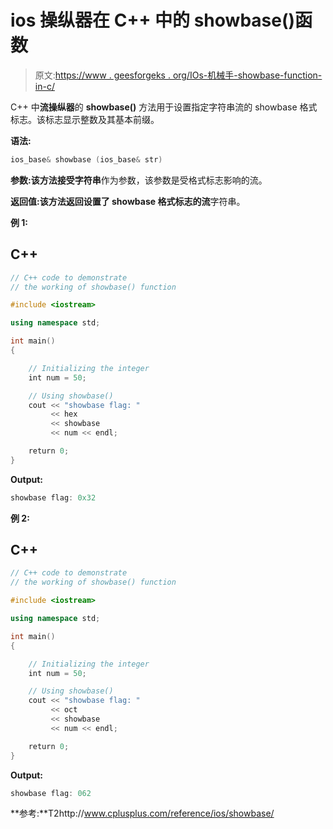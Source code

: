 # ios 操纵器在 C++ 中的 showbase()函数

> 原文:[https://www . geesforgeks . org/IOs-机械手-showbase-function-in-c/](https://www.geeksforgeeks.org/ios-manipulators-showbase-function-in-c/)

C++ 中**流操纵器**的 **showbase()** 方法用于设置指定字符串流的 showbase 格式标志。该标志显示整数及其基本前缀。

**语法:**

```cpp
ios_base& showbase (ios_base& str)
```

**参数:**该方法接受**字符串**作为参数，该参数是受格式标志影响的流。

**返回值:**该方法返回设置了 showbase 格式标志的**流**字符串。

**例 1:**

## C++

```cpp
// C++ code to demonstrate
// the working of showbase() function

#include <iostream>

using namespace std;

int main()
{

    // Initializing the integer
    int num = 50;

    // Using showbase()
    cout << "showbase flag: "
         << hex
         << showbase
         << num << endl;

    return 0;
}
```

**Output:** 

```cpp
showbase flag: 0x32
```

**例 2:**

## C++

```cpp
// C++ code to demonstrate
// the working of showbase() function

#include <iostream>

using namespace std;

int main()
{

    // Initializing the integer
    int num = 50;

    // Using showbase()
    cout << "showbase flag: "
         << oct
         << showbase
         << num << endl;

    return 0;
}
```

**Output:** 

```cpp
showbase flag: 062
```

**参考:**T2http://www.cplusplus.com/reference/ios/showbase/